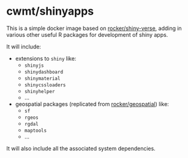 
# cwmt/shinyapps

This is a simple docker image based on [rocker/shiny-verse](https://hub.docker.com/r/rocker/shiny-verse), adding in various other useful R packages for development of shiny apps.

It will include:

- extensions to `shiny` like:
  + `shinyjs`
  + `shinydashboard`
  + `shinymaterial`
  + `shinycssloaders`
  + `shinyhelper`
  + ...
- geospatial packages (replicated from [rocker/geospatial](https://hub.docker.com/r/rocker/geospatial)) like:
  + `sf`
  + `rgeos`
  + `rgdal`
  + `maptools`
  + ...
  
It will also include all the associated system dependencies.
